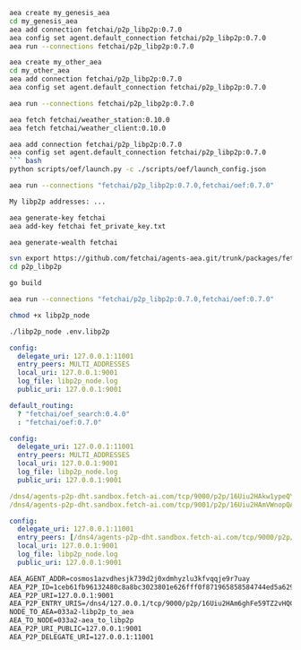 ``` bash
aea create my_genesis_aea
cd my_genesis_aea
aea add connection fetchai/p2p_libp2p:0.7.0
aea config set agent.default_connection fetchai/p2p_libp2p:0.7.0
aea run --connections fetchai/p2p_libp2p:0.7.0
```
``` bash
aea create my_other_aea
cd my_other_aea
aea add connection fetchai/p2p_libp2p:0.7.0
aea config set agent.default_connection fetchai/p2p_libp2p:0.7.0
```
``` bash
aea run --connections fetchai/p2p_libp2p:0.7.0
```
``` bash
aea fetch fetchai/weather_station:0.10.0
aea fetch fetchai/weather_client:0.10.0
```
``` bash
aea add connection fetchai/p2p_libp2p:0.7.0
aea config set agent.default_connection fetchai/p2p_libp2p:0.7.0
``` bash
python scripts/oef/launch.py -c ./scripts/oef/launch_config.json
```
``` bash
aea run --connections "fetchai/p2p_libp2p:0.7.0,fetchai/oef:0.7.0"
```
``` bash
My libp2p addresses: ...
```
``` bash
aea generate-key fetchai
aea add-key fetchai fet_private_key.txt
```
``` bash
aea generate-wealth fetchai
```
``` bash
svn export https://github.com/fetchai/agents-aea.git/trunk/packages/fetchai/connections/p2p_libp2p
cd p2p_libp2p
```
``` bash
go build
```
``` bash
aea run --connections "fetchai/p2p_libp2p:0.7.0,fetchai/oef:0.7.0"
```
``` bash
chmod +x libp2p_node
```
``` bash
./libp2p_node .env.libp2p
```
``` yaml
config:
  delegate_uri: 127.0.0.1:11001
  entry_peers: MULTI_ADDRESSES
  local_uri: 127.0.0.1:9001
  log_file: libp2p_node.log
  public_uri: 127.0.0.1:9001
```
``` yaml
default_routing:
  ? "fetchai/oef_search:0.4.0"
  : "fetchai/oef:0.7.0"
```
``` yaml
config:
  delegate_uri: 127.0.0.1:11001
  entry_peers: MULTI_ADDRESSES
  local_uri: 127.0.0.1:9001
  log_file: libp2p_node.log
  public_uri: 127.0.0.1:9001
```
```yaml
/dns4/agents-p2p-dht.sandbox.fetch-ai.com/tcp/9000/p2p/16Uiu2HAkw1ypeQYQbRFV5hKUxGRHocwU5ohmVmCnyJNg36tnPFdx
/dns4/agents-p2p-dht.sandbox.fetch-ai.com/tcp/9001/p2p/16Uiu2HAmVWnopQAqq4pniYLw44VRvYxBUoRHqjz1Hh2SoCyjbyRW
```
``` yaml
config:
  delegate_uri: 127.0.0.1:11001
  entry_peers: [/dns4/agents-p2p-dht.sandbox.fetch-ai.com/tcp/9000/p2p/16Uiu2HAkw1ypeQYQbRFV5hKUxGRHocwU5ohmVmCnyJNg36tnPFdx,/dns4/agents-p2p-dht.sandbox.fetch-ai.com/tcp/9001/p2p/16Uiu2HAmVWnopQAqq4pniYLw44VRvYxBUoRHqjz1Hh2SoCyjbyRW]
  local_uri: 127.0.0.1:9001
  log_file: libp2p_node.log
  public_uri: 127.0.0.1:9001
```
``` txt
AEA_AGENT_ADDR=cosmos1azvdhesjk739d2j0xdmhyzlu3kfvqqje9r7uay
AEA_P2P_ID=1ceb61fb96132480c8a8bc3023801e626fff0f871965858584744ed5a6299773
AEA_P2P_URI=127.0.0.1:9001
AEA_P2P_ENTRY_URIS=/dns4/127.0.0.1/tcp/9000/p2p/16Uiu2HAm6ghFe59TZ2vHQCcr1dx5P4WWEEAfVp5K6jcgmXjG8bGQ
NODE_TO_AEA=033a2-libp2p_to_aea
AEA_TO_NODE=033a2-aea_to_libp2p
AEA_P2P_URI_PUBLIC=127.0.0.1:9001
AEA_P2P_DELEGATE_URI=127.0.0.1:11001
```